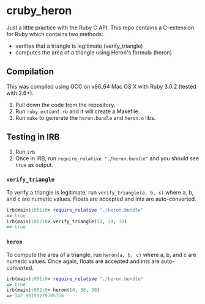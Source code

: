 # cruby_heron

Just a little practice with the Ruby C API. This repo contains a C-extension for Ruby which contains two methods:
- verifies that a triangle is legitimate (verify_triangle)
- computes the area of a triangle using Heron's formula (heron)

## Compilation

This was compiled using GCC on x86_64 Mac OS X with Ruby 3.0.2 (tested with 2.6+).

1. Pull down the code from the repository.
2. Run `ruby extconf.rb` and it will create a Makefile.
3. Run `make` to generate the `heron.bundle` and `heron.o` libs.

## Testing in IRB

1. Run `irb`
2. Once in IRB, run `require_relative "./heron.bundle"` and you should see `true` as output.

### `verify_triangle`

To verify a triangle is legitimate, run `verify_triangle(a, b, c)` where a, b, and c are numeric values. Floats are
accepted and ints are auto-converted.

``` ruby
irb(main):001:0> require_relative "./heron.bundle"
=> true
irb(main):002:0> verify_triangle(10, 30, 30)
=> true
```

### `heron`

To compute the area of a triangle, run `heron(a, b, c)` where a, b, and c are numeric values. Once again, floats are accepted and ints are auto-converted.

``` ruby
irb(main):001:0> require_relative "./heron.bundle"
=> true
irb(main):002:0> heron(10, 30, 30)
=> 147.90199279785156
```

